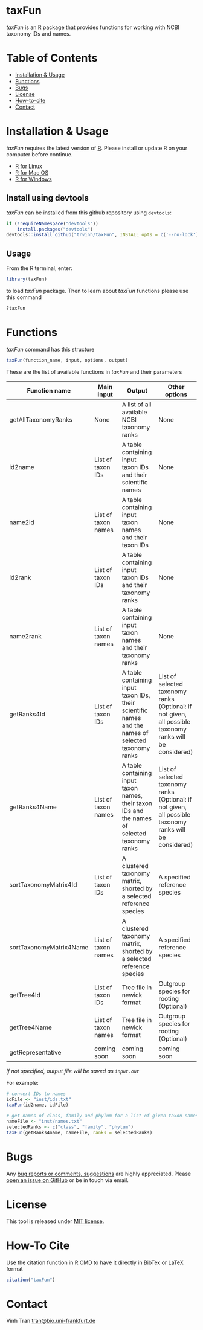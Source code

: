 # taxFun

*taxFun* is an R package that provides functions for working with NCBI taxonomy IDs and names.

# Table of Contents
* [Installation &amp; Usage](#installation--usage)
* [Functions](#functions)
* [Bugs](#bugs)
* [License](#license)
* [How-to-cite](#how-to-cite)
* [Contact](#contact)

# Installation & Usage
*taxFun* requires the latest version of [R](https://cran.r-project.org). Please install or update R on your computer before continue.

* [R for Linux](https://cran.r-project.org/bin/linux/)
* [R for Mac OS](https://cran.r-project.org/bin/macosx/)
* [R for Windows](https://cran.r-project.org/bin/windows/base/)

## Install using devtools
*taxFun* can be installed from this github repository using `devtools`:

```r
if (!requireNamespace("devtools"))
    install.packages("devtools")
devtools::install_github("trvinh/taxFun", INSTALL_opts = c('--no-lock'), build_vignettes = TRUE)
```

## Usage

From the R terminal, enter:
```r
library(taxFun)
```

to load *taxFun* package. Then to learn about *taxFun* functions please use this command
```r
?taxFun
```

# Functions
*taxFun* command has this structure
```r
taxFun(function_name, input, options, output)
```

These are the list of available functions in *taxFun* and their parameters

| Function name | <img width=300/>Main input | <img width=400/>Output | Other options |
|---|---|---|---|
| getAllTaxonomyRanks | None | A list of all available NCBI taxonomy ranks | None |
| id2name | List of taxon IDs | A table containing input taxon IDs and their scientific names | None |
| name2id | List of taxon names | A table containing input taxon names and their taxon IDs | None |
| id2rank | List of taxon IDs | A table containing input taxon IDs and their taxonomy ranks | None |
| name2rank | List of taxon names | A table containing input taxon names and their taxonomy ranks | None |
| getRanks4Id | List of taxon IDs | A table containing input taxon IDs, their scientific names and the names of selected taxonomy ranks | List of selected taxonomy ranks (Optional: if not given, all possible taxonomy ranks will be considered) |
| getRanks4Name | List of taxon names | A table containing input taxon names, their taxon IDs and the names of selected taxonomy ranks | List of selected taxonomy ranks (Optional: if not given, all possible taxonomy ranks will be considered) |
| sortTaxonomyMatrix4Id | List of taxon IDs | A clustered taxonomy matrix, shorted by a selected reference species | A specified reference species |
| sortTaxonomyMatrix4Name | List of taxon names | A clustered taxonomy matrix, shorted by a selected reference species | A specified reference species |
| getTree4Id | List of taxon IDs | Tree file in newick format | Outgroup species for rooting (Optional) |
| getTree4Name | List of taxon names | Tree file in newick format | Outgroup species for rooting (Optional) |
| getRepresentative | coming soon | coming soon | coming soon |

*If not specified, output file will be saved as `input.out`*

For example:

```r
# convert IDs to names
idFile <- "inst/ids.txt"
taxFun(id2name, idFile)

# get names of class, family and phylum for a list of given taxon names
nameFile <- "inst/names.txt"
selectedRanks <- c("class", "family", "phylum")
taxFun(getRanks4name, nameFile, ranks = selectedRanks)
```

# Bugs
Any [bug reports or comments, suggestions](https://github.com/BIONF/PhyloProfile/blob/master/CONTRIBUTING.md) are highly appreciated. Please [open an issue on GitHub](https://github.com/BIONF/PhyloProfile/issues/new) or be in touch via email.

# License
This tool is released under [MIT license](https://github.com/BIONF/PhyloProfile/blob/master/LICENSE).

# How-To Cite
Use the citation function in R CMD to have it directly in BibTex or LaTeX format
```r
citation("taxFun")
```
# Contact
Vinh Tran
tran@bio.uni-frankfurt.de
